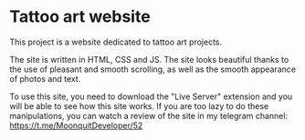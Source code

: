 # Tattoo art website

This project is a website dedicated to tattoo art projects.

The site is written in HTML, CSS and JS. The site looks beautiful thanks to the use of pleasant and smooth scrolling, as well as the smooth appearance of photos and text.

To use this site, you need to download the "Live Server" extension and you will be able to see how this site works. If you are too lazy to do these manipulations, you can watch a review of the site in my telegram channel: https://t.me/MoonquitDeveloper/52
